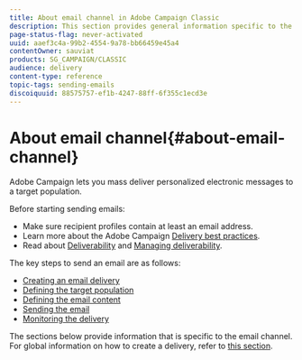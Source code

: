 ```yaml
---
title: About email channel in Adobe Campaign Classic
description: This section provides general information specific to the email channel in Adobe Campaign Classic.
page-status-flag: never-activated
uuid: aaef3c4a-99b2-4554-9a78-bb66459e45a4
contentOwner: sauviat
products: SG_CAMPAIGN/CLASSIC
audience: delivery
content-type: reference
topic-tags: sending-emails
discoiquuid: 88575757-ef1b-4247-88ff-6f355c1ecd3e
---
```


# About email channel{#about-email-channel}

Adobe Campaign lets you mass deliver personalized electronic messages to a target population.

Before starting sending emails:

* Make sure recipient profiles contain at least an email address.
* Learn more about the Adobe Campaign [Delivery best practices](../../delivery/using/delivery-best-practices.md).
* Read about [Deliverability](../../delivery/using/about-deliverability.md) and [Managing deliverability](https://helpx.adobe.com/campaign/kb/acc-deliverability.html).

The key steps to send an email are as follows:

* [Creating an email delivery](../../delivery/using/creating-an-email-delivery.md)
* [Defining the target population](../../delivery/using/steps-defining-the-target-population.md)
* [Defining the email content](../../delivery/using/defining-the-email-content.md)
* [Sending the email](../../delivery/using/sending-messages.md)
* [Monitoring the delivery](../../delivery/using/monitoring-a-delivery.md)

The sections below provide information that is specific to the email channel. For global information on how to create a delivery, refer to [this section](../../delivery/using/steps-about-delivery-creation-steps.md).